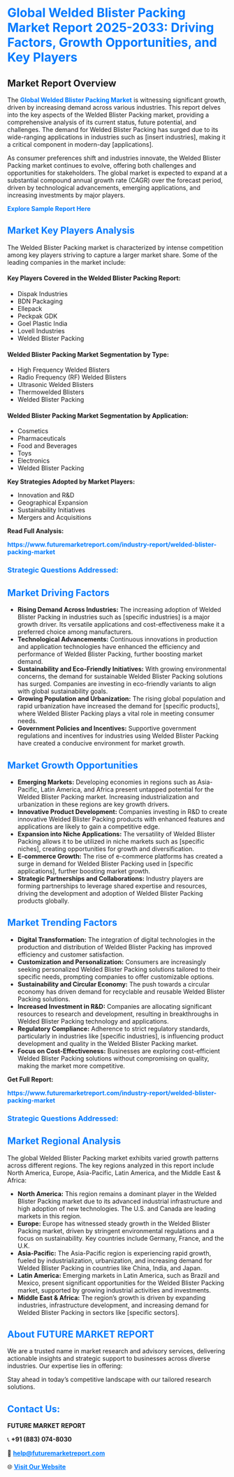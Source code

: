 <h1 style="color: #007BFF;">Global Welded Blister Packing Market Report 2025-2033: Driving Factors, Growth Opportunities, and Key Players</h1>

<section id="overview">
<h2>Market Report Overview</h2>
<p>The <a href="https://www.futuremarketreport.com/industry-report/welded-blister-packing-market" style="color: #007BFF; text-decoration: none;"><strong>Global Welded Blister Packing Market</strong></a> is witnessing significant growth, driven by increasing demand across various industries. This report delves into the key aspects of the Welded Blister Packing market, providing a comprehensive analysis of its current status, future potential, and challenges. The demand for Welded Blister Packing has surged due to its wide-ranging applications in industries such as [insert industries], making it a critical component in modern-day [applications].</p>
<p>As consumer preferences shift and industries innovate, the Welded Blister Packing market continues to evolve, offering both challenges and opportunities for stakeholders. The global market is expected to expand at a substantial compound annual growth rate (CAGR) over the forecast period, driven by technological advancements, emerging applications, and increasing investments by major players.</p>
</section>

<section id="overview">
<p><a href="https://www.futuremarketreport.com/request-sample/reportId=99076" style="color: #007BFF; text-decoration: none;"><strong>Explore Sample Report Here</strong></a></p>
</section>

<section id="key-players">
<h2 style="color: #007BFF;">Market Key Players Analysis</h2>
<p>The Welded Blister Packing market is characterized by intense competition among key players striving to capture a larger market share. Some of the leading companies in the market include:</p>
<h4>Key Players Covered in the Welded Blister Packing Report:</h4>
<ul><li>Dispak Industries</li><li>BDN Packaging</li><li>Ellepack</li><li>Peckpak GDK</li><li>Goel Plastic India</li><li>Lovell Industries</li><li>Welded Blister Packing</li></ul>
<h4>Welded Blister Packing Market Segmentation by Type:</h4>
<ul><li>High Frequency Welded Blisters</li><li>Radio Frequency (RF) Welded Blisters</li><li>Ultrasonic Welded Blisters</li><li>Thermowelded Blisters</li><li>Welded Blister Packing</li></ul>

<h4>Welded Blister Packing Market Segmentation by Application:</h4>
<ul><li>Cosmetics</li><li>Pharmaceuticals</li><li>Food and Beverages</li><li>Toys</li><li>Electronics</li><li>Welded Blister Packing</li></ul>
<p><strong>Key Strategies Adopted by Market Players:</strong></p>
<ul>
<li>Innovation and R&D</li>
<li>Geographical Expansion</li>
<li>Sustainability Initiatives</li>
<li>Mergers and Acquisitions</li>
</ul>
</section>

<section>
<p><strong>Read Full Analysis: </strong></p><a href="https://www.futuremarketreport.com/industry-report/welded-blister-packing-market" style="color: #007BFF; text-decoration: none;"><strong>https://www.futuremarketreport.com/industry-report/welded-blister-packing-market</strong></a>
<h3 style="color: #007BFF;">Strategic Questions Addressed:</h3>
</section>

<section id="driving-factors">
<h2 style="color: #007BFF;">Market Driving Factors</h2>
<ul>
<li><strong>Rising Demand Across Industries:</strong> The increasing adoption of Welded Blister Packing in industries such as [specific industries] is a major growth driver. Its versatile applications and cost-effectiveness make it a preferred choice among manufacturers.</li>
<li><strong>Technological Advancements:</strong> Continuous innovations in production and application technologies have enhanced the efficiency and performance of Welded Blister Packing, further boosting market demand.</li>
<li><strong>Sustainability and Eco-Friendly Initiatives:</strong> With growing environmental concerns, the demand for sustainable Welded Blister Packing solutions has surged. Companies are investing in eco-friendly variants to align with global sustainability goals.</li>
<li><strong>Growing Population and Urbanization:</strong> The rising global population and rapid urbanization have increased the demand for [specific products], where Welded Blister Packing plays a vital role in meeting consumer needs.</li>
<li><strong>Government Policies and Incentives:</strong> Supportive government regulations and incentives for industries using Welded Blister Packing have created a conducive environment for market growth.</li>
</ul>
</section>

<section id="growth-opportunities">
<h2 style="color: #007BFF;">Market Growth Opportunities</h2>
<ul>
<li><strong>Emerging Markets:</strong> Developing economies in regions such as Asia-Pacific, Latin America, and Africa present untapped potential for the Welded Blister Packing market. Increasing industrialization and urbanization in these regions are key growth drivers.</li>
<li><strong>Innovative Product Development:</strong> Companies investing in R&D to create innovative Welded Blister Packing products with enhanced features and applications are likely to gain a competitive edge.</li>
<li><strong>Expansion into Niche Applications:</strong> The versatility of Welded Blister Packing allows it to be utilized in niche markets such as [specific niches], creating opportunities for growth and diversification.</li>
<li><strong>E-commerce Growth:</strong> The rise of e-commerce platforms has created a surge in demand for Welded Blister Packing used in [specific applications], further boosting market growth.</li>
<li><strong>Strategic Partnerships and Collaborations:</strong> Industry players are forming partnerships to leverage shared expertise and resources, driving the development and adoption of Welded Blister Packing products globally.</li>
</ul>
</section>

<section id="trending-factors">
<h2 style="color: #007BFF;">Market Trending Factors</h2>
<ul>
<li><strong>Digital Transformation:</strong> The integration of digital technologies in the production and distribution of Welded Blister Packing has improved efficiency and customer satisfaction.</li>
<li><strong>Customization and Personalization:</strong> Consumers are increasingly seeking personalized Welded Blister Packing solutions tailored to their specific needs, prompting companies to offer customizable options.</li>
<li><strong>Sustainability and Circular Economy:</strong> The push towards a circular economy has driven demand for recyclable and reusable Welded Blister Packing solutions.</li>
<li><strong>Increased Investment in R&D:</strong> Companies are allocating significant resources to research and development, resulting in breakthroughs in Welded Blister Packing technology and applications.</li>
<li><strong>Regulatory Compliance:</strong> Adherence to strict regulatory standards, particularly in industries like [specific industries], is influencing product development and quality in the Welded Blister Packing market.</li>
<li><strong>Focus on Cost-Effectiveness:</strong> Businesses are exploring cost-efficient Welded Blister Packing solutions without compromising on quality, making the market more competitive.</li>
</ul>
</section>

<section>
<p><strong>Get Full Report: </strong></p><a href="https://www.futuremarketreport.com/industry-report/welded-blister-packing-market" style="color: #007BFF; text-decoration: none;"><strong>https://www.futuremarketreport.com/industry-report/welded-blister-packing-market</strong></a>
<h3 style="color: #007BFF;">Strategic Questions Addressed:</h3>
</section>


<section id="regional-analysis">
<h2 style="color: #007BFF;">Market Regional Analysis</h2>
<p>The global Welded Blister Packing market exhibits varied growth patterns across different regions. The key regions analyzed in this report include North America, Europe, Asia-Pacific, Latin America, and the Middle East & Africa:</p>
<ul>
<li><strong>North America:</strong> This region remains a dominant player in the Welded Blister Packing market due to its advanced industrial infrastructure and high adoption of new technologies. The U.S. and Canada are leading markets in this region.</li>
<li><strong>Europe:</strong> Europe has witnessed steady growth in the Welded Blister Packing market, driven by stringent environmental regulations and a focus on sustainability. Key countries include Germany, France, and the U.K.</li>
<li><strong>Asia-Pacific:</strong> The Asia-Pacific region is experiencing rapid growth, fueled by industrialization, urbanization, and increasing demand for Welded Blister Packing in countries like China, India, and Japan.</li>
<li><strong>Latin America:</strong> Emerging markets in Latin America, such as Brazil and Mexico, present significant opportunities for the Welded Blister Packing market, supported by growing industrial activities and investments.</li>
<li><strong>Middle East & Africa:</strong> The region’s growth is driven by expanding industries, infrastructure development, and increasing demand for Welded Blister Packing in sectors like [specific sectors].</li>
</ul>
</section>

<footer>
<h2 style="color: #007BFF;">About FUTURE MARKET REPORT</h2>
<p>We are a trusted name in market research and advisory services, delivering actionable insights and strategic support to businesses across diverse industries. Our expertise lies in offering:</p>

<p>Stay ahead in today’s competitive landscape with our tailored research solutions.</p>

<h2 style="color: #007BFF;">Contact Us:</h2>
<p><strong>FUTURE MARKET REPORT</strong></p>
<p>📞 <strong>+91 (883) 074-8030</strong></p>
<p>📧 <strong><a href="mailto:help@futuremarketreport.com" style="color: #007BFF;">help@futuremarketreport.com</a></strong></p>
<p>🌐 <strong><a href="https://www.futuremarketreport.com/" style="color: #007BFF;">Visit Our Website</a></strong></p>
</footer>